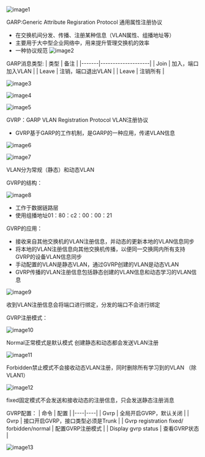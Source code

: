 ![image1](D:/note/HCIA/resources/227f44556648466ea64de7ed429b88b1.jpg)

GARP:Generic Attribute Regisration Protocol 通用属性注册协议
- 在交换机间分发、传播、注册某种信息（VLAN属性、组播地址等）
- 主要用于大中型企业网络中，用来提升管理交换机的效率
- 一种协议规范
![image2](D:/note/HCIA/resources/ae67a3f5d3f8456fa6ffd9d5b2f9120b.jpg)

GARP消息类型:
| 类型  | 备注               |
|-------|--------------------|
| Join  | 加入，端口加入VLAN |
| Leave | 注销，端口退出VLAN |
| Leave | 注销所有           |

![image3](D:/note/HCIA/resources/02ec98032f6f4f1689dbd56343f34cff.jpg)

![image4](D:/note/HCIA/resources/7fb73e0395c8434685c2c56ce5e0839b.jpg)

![image5](D:/note/HCIA/resources/0dc7b6399b21429cb9acef8d64677645.jpg)

GVRP：GARP VLAN Registration Protocol VLAN注册协议
- GVRP基于GARP的工作机制，是GARP的一种应用，传递VLAN信息

![image6](D:/note/HCIA/resources/4b8be27960a34ea5816d994b7b75f98c.jpg)

![image7](D:/note/HCIA/resources/fc4b1c297f6449ff8666e3ca6a5b944c.jpg)

VLAN分为常规（静态）和动态VLAN

GVRP的结构：

![image8](D:/note/HCIA/resources/a3434742bbd64243aeaf0c52ab1e5379.jpg)
- 工作于数据链路层
- 使用组播地址01：80：c2：00：00：21

GVRP的应用：
- 接收来自其他交换机的VLAN注册信息，并动态的更新本地的VLAN信息同步
- 将本地的VLAN注册信息向其他交换机传播，以便同一交换网内所有支持GVRP的设备VLAN信息同步
- 手动配置的VLAN是静态VLAN，通过GVRP创建的VLAN是动态VLAN
- GVRP传播的VLAN注册信息包括静态创建的VLAN信息和动态学习的VLAN信息

![image9](D:/note/HCIA/resources/ef2795b08db5446c8e4ba7b387dcade8.jpg)

收到VLAN注册信息会将端口进行绑定，分发的端口不会进行绑定

GVRP注册模式：

![image10](D:/note/HCIA/resources/cd1c281eb4ec4b2497cbf6720284a255.jpg)

Normal正常模式是默认模式 创建静态和动态都会发送VLAN注册

![image11](D:/note/HCIA/resources/99628b78fb0c4a42bc7a9a3d0f648ce5.jpg)

Forbidden禁止模式不会接收动态VLAN注册，同时删除所有学习到的VLAN （除VLAN1）

![image12](D:/note/HCIA/resources/668a2b50fcc841cba6772a351aa8adfe.jpg)

fixed固定模式不会发送和接收动态的注册信息，只会发送静态注册消息

GVRP配置：
| 命令 | 配置 |
|----|----|
| Gvrp | 全局开启GVRP，默认关闭 |
| Gvrp | 接口开启GVRP，接口类型必须是Trunk |
| Gvrp registration fixed/ forbidden/normal | 配置GVRP注册模式 |
| Display gvrp status | 查看GVRP状态 |

![image13](D:/note/HCIA/resources/d3a27d68c96545bcbc17dd0275698666.jpg)

